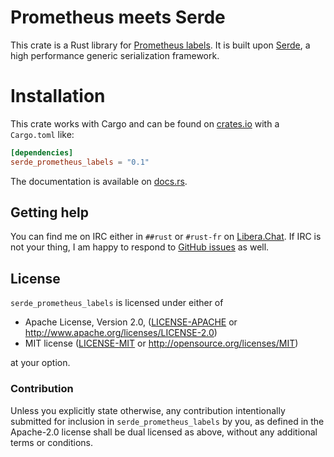 Prometheus meets Serde
======================

This crate is a Rust library for [Prometheus labels]. It is built
upon [Serde], a high performance generic serialization framework.

[Serde]: https://github.com/serde-rs/serde
[Prometheus labels]: https://github.com/prometheus/docs/blob/main/content/docs/instrumenting/exposition_formats.md#text-format-details

Installation
============

This crate works with Cargo and can be found on [crates.io] with a `Cargo.toml` like:

```toml
[dependencies]
serde_prometheus_labels = "0.1"
```

The documentation is available on [docs.rs].

[crates.io]: https://crates.io/crates/serde_prometheus_labels
[docs.rs]: https://docs.rs/serde_prometheus_labels/0.1.0/

## Getting help

You can find me on IRC either in `##rust` or `#rust-fr` on
[Libera.Chat](https://libera.chat). If IRC is not your thing, I am happy to
respond to [GitHub issues](https://github.com/nox/serde_prometheus_labels/issues/new)
as well.

## License

`serde_prometheus_labels` is licensed under either of

 * Apache License, Version 2.0, ([LICENSE-APACHE](LICENSE-APACHE) or
   http://www.apache.org/licenses/LICENSE-2.0)
 * MIT license ([LICENSE-MIT](LICENSE-MIT) or
   http://opensource.org/licenses/MIT)

at your option.

### Contribution

Unless you explicitly state otherwise, any contribution intentionally submitted
for inclusion in `serde_prometheus_labels` by you, as defined in the Apache-2.0
license shall be dual licensed as above, without any additional terms or conditions.
